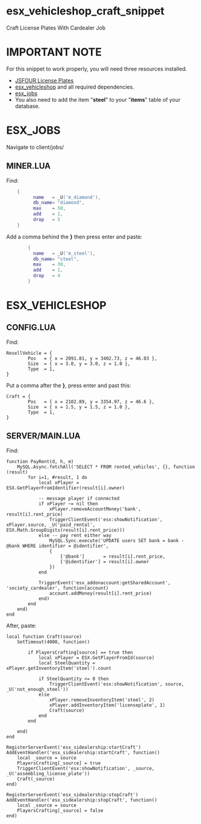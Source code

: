 # esx_vehicleshop_craft_snippet
Craft License Plates With Cardealer Job

# IMPORTANT NOTE
For this snippet to work properly, you will need three resources installed.
* [JSFOUR License Plates](https://github.com/jonassvensson4/jsfour-licenseplate)
* [esx_vehicleshop](https://github.com/ESX-Org/esx_vehicleshop) and all required dependencies.
* [esx_jobs](https://github.com/ESX-Org/esx_jobs)
* You also need to add the item "__steel__" to your "__items__" table of your database.


# ESX_JOBS
Navigate to client/jobs/

## MINER.LUA
Find:
```lua
	{
          name   = _U('m_diamond'),
          db_name= "diamond",
          max    = 50,
          add    = 1,
          drop   = 5
	}
```

Add a comma behind the __}__ then press enter and paste:
```lua
        {
          name   = _U('m_steel'),
          db_name= "steel",
          max    = 30,
          add    = 1,
          drop   = 4
        }
```

# ESX_VEHICLESHOP
## CONFIG.LUA
Find:
```
ResellVehicle = {
		Pos   = { x = 2091.81, y = 3402.73, z = 46.03 },
		Size  = { x = 3.0, y = 3.0, z = 1.0 },
		Type  = 1,
}
```
Put a comma after the **}**, press enter and past this:
```
Craft = {
		Pos   = { x = 2102.89, y = 3354.97, z = 46.6 },
		Size  = { x = 1.5, y = 1.5, z = 1.0 },
		Type  = 1,
}
```

## SERVER/MAIN.LUA
Find:

```
function PayRent(d, h, m)
	MySQL.Async.fetchAll('SELECT * FROM rented_vehicles', {}, function (result)
		for i=1, #result, 1 do
			local xPlayer = ESX.GetPlayerFromIdentifier(result[i].owner)

			-- message player if connected
			if xPlayer ~= nil then
				xPlayer.removeAccountMoney('bank', result[i].rent_price)
				TriggerClientEvent('esx:showNotification', xPlayer.source, _U('paid_rental', ESX.Math.GroupDigits(result[i].rent_price)))
			else -- pay rent either way
				MySQL.Sync.execute('UPDATE users SET bank = bank - @bank WHERE identifier = @identifier',
				{
					['@bank']       = result[i].rent_price,
					['@identifier'] = result[i].owner
				})
			end

			TriggerEvent('esx_addonaccount:getSharedAccount', 'society_cardealer', function(account)
				account.addMoney(result[i].rent_price)
			end)
		end
	end)
end
```

After, paste:

```
local function Craft(source)
	SetTimeout(4000, function()

		if PlayersCrafting[source] == true then
			local xPlayer = ESX.GetPlayerFromId(source)
			local SteelQuantity = xPlayer.getInventoryItem('steel').count

			if SteelQuantity <= 0 then
				TriggerClientEvent('esx:showNotification', source, _U('not_enough_steel'))
			else
				xPlayer.removeInventoryItem('steel', 2)
				xPlayer.addInventoryItem('licenseplate', 1)
				Craft(source)
			end
		end

	end)
end

RegisterServerEvent('esx_sidealership:startCraft')
AddEventHandler('esx_sidealership:startCraft', function()
	local _source = source
	PlayersCrafting[_source] = true
	TriggerClientEvent('esx:showNotification', _source, _U('assembling_license_plate'))
	Craft(_source)
end)

RegisterServerEvent('esx_sidealership:stopCraft')
AddEventHandler('esx_sidealership:stopCraft', function()
	local _source = source
	PlayersCrafting[_source] = false
end)
```
